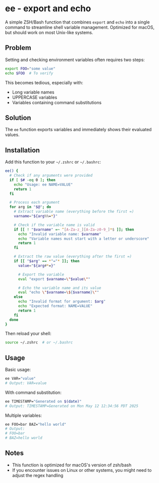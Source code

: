 # ee - export and echo

A simple ZSH/Bash function that combines `export` and `echo` into a single command to streamline shell variable management. Optimized for macOS, but should work on most Unix-like systems.

## Problem

Setting and checking environment variables often requires two steps:

```bash
export FOO="some value"
echo $FOO  # To verify
```

This becomes tedious, especially with:
- Long variable names
- UPPERCASE variables
- Variables containing command substitutions

## Solution

The `ee` function exports variables and immediately shows their evaluated values.

## Installation

Add this function to your `~/.zshrc` or `~/.bashrc`:

```bash
ee() {
  # Check if any arguments were provided
  if [ $# -eq 0 ]; then
    echo "Usage: ee NAME=VALUE"
    return 1
  fi

  # Process each argument
  for arg in "$@"; do
    # Extract variable name (everything before the first =)
    varname="${arg%%=*}"

    # Check if the variable name is valid
    if [[ ! "$varname" =~ ^[A-Za-z_][A-Za-z0-9_]*$ ]]; then
      echo "Invalid variable name: $varname"
      echo "Variable names must start with a letter or underscore"
      return 1
    fi

    # Extract the raw value (everything after the first =)
    if [[ "$arg" == *"="* ]]; then
      value="${arg#*=}"

      # Export the variable
      eval "export $varname=\"$value\""

      # Echo the variable name and its value
      eval "echo \"$varname=\${$varname}\""
    else
      echo "Invalid format for argument: $arg"
      echo "Expected format: NAME=VALUE"
      return 1
    fi
  done
}
```

Then reload your shell:

```bash
source ~/.zshrc  # or ~/.bashrc
```

## Usage

Basic usage:

```bash
ee VAR="value"
# Output: VAR=value
```

With command substitution:

```bash
ee TIMESTAMP="Generated on $(date)"
# Output: TIMESTAMP=Generated on Mon May 12 12:34:56 PDT 2025
```

Multiple variables:

```bash
ee FOO=bar BAZ="hello world"
# Output:
# FOO=bar
# BAZ=hello world
```

## Notes

- This function is optimized for macOS's version of zsh/bash
- If you encounter issues on Linux or other systems, you might need to adjust the regex handling
